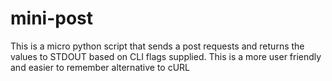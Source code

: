 # mini-post
This is a micro python script that sends a post requests and returns the values to STDOUT based on CLI flags supplied. This is a more user friendly and easier to remember alternative to cURL
